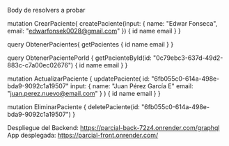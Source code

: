 Body de resolvers a probar

mutation CrearPaciente{
  createPaciente(input: { name: "Edwar Fonseca", email: "edwarfonsek0028@gmail.com" }) {
    id
    name
    email
  }
}

query ObtenerPacientes{
  getPacientes {
    id
    name
    email
  }
}

query ObtenerPacientePorId {
  getPacienteById(id: "0c79ebc3-637d-49d2-883c-c7a00ec02676") {
    id
    name
    email
  }
}

mutation ActualizarPaciente  {
  updatePaciente(
    id: "6fb055c0-614a-498e-bda9-9092c1a19507"
    input: {
      name: "Juan Pérez García E"
      email: "juan.perez.nuevo@email.com"
    }
  ) {
    id
    name
    email
  }
}

mutation EliminarPaciente {
  deletePaciente(id: "6fb055c0-614a-498e-bda9-9092c1a19507")
}

Despliegue del Backend: https://parcial-back-72z4.onrender.com/graphql
App desplegada: https://parcial-front.onrender.com/

